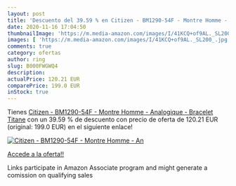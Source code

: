 ```yaml
---
layout: post
title: 'Descuento del 39.59 % en Citizen - BM1290-54F - Montre Homme - An'
date: 2020-11-16 17:04:50
thumbnailImage: 'https://m.media-amazon.com/images/I/41KCQ+of9AL._SL200_.jpg'
images: [ 'https://m.media-amazon.com/images/I/41KCQ+of9AL._SL200_.jpg' ]
comments: true
category: ofertas
author: ring
slug: B000FWGWQ4
description:
actualPrice: 120.21 EUR
comparePrice: 199.0 EUR
inStock: true
---
```


Tienes [Citizen - BM1290-54F - Montre Homme - Analogique - Bracelet Titane](https://www.amazon.fr/dp/B000FWGWQ4/?tag=tolees0d-21) con un 39.59 % de descuento con precio de oferta de 120.21 EUR (original: 199.0 EUR) en el siguiente enlace!

[![Citizen - BM1290-54F - Montre Homme - An](https://m.media-amazon.com/images/I/41KCQ+of9AL._SL200_.jpg)](https://www.amazon.fr/dp/B000FWGWQ4/?tag=tolees0d-21)

[Accede a la oferta!!](https://www.amazon.fr/dp/B000FWGWQ4/?tag=tolees0d-21)

Links participate in Amazon Associate program and might generate a comission on qualifying sales


